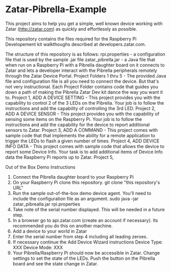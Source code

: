 # Zatar-Pibrella-Example
This project aims to help you get a simple, well known device working with Zatar (http://zatar.com) as quickly and effortlessly as possible.

This repository contains the files required for the Raspberry Pi Developement kit walkthoughs described at developers.zatar.com.

The structure of this repository is as follows:
rpi.properties - a configuration file that is used by the sample .jar file
zatar_pibrella.jar - a Java file that when run on a Raspberry Pi with a Pibrella daughter board on it connects to Zatar and lets a developer interact with the Pibrella peripherals remotely through the Zatar Device Portal.
Project Folders 1 thru 5 - The provided Java file and configuration file is all you need to connect the device. But that's not very instructional. Each Project Folder contains code that guides you down a path of making the Pibrella Zatar Dev kit dance the way you want it to.
  Project 1, ADD A DEVICE SETTING - This project provides you with the capability to control 2 of the 3 LEDs on the Pibrella. Your job is to follow the instructions and add the capability of controlling the 3rd LED.
  Project 2, ADD A DEVICE SENSOR - This project provides you with the capability of sensing some items on the Raspberry Pi. Your job is to follow the instructions and add the capability for the device to report additional sensors to Zatar.
  Project 3, ADD A COMMAND - This project comes with sample code that that implements the ability for a remote application to trigger the LEDs to flash a given number of times.
  Project 4, ADD DEVICE INFO DATA - This project comes with sample code that allows the device to report some Device Info. Your task is to add additional items of Device Info data the Raspberry Pi reports up to Zatar.
  Project 5,

Out of the Box Demo Instructions
1. Connect the Pibrella daughter board to your Raspberry Pi
2. On your Raspberry Pi clone this repository.
git clone "this repository's URL"
3. Run the sample out-of-the-box demo device agent. You'll need to include the configuration file as an argument.
sudo java -jar zatar_pibrealla.jar rpi.properties
4. Take note of the serial number displayed. This will be needed in a future step.
5. In a browser go to api.zatar.com (create an account if necessary). Its recommended you do this on another machine.
6. Add a device to your world in Zatar
7. Enter the serial number from step 4 including all leading zeroes.
8. If necessary continue the Add Device Wizard instructions
   Device Type: XXX
   Device Mode: XXX
9. Your Pibrella/Raspberry Pi should now be accessible in Zatar. Change settings to set the state of the LEDs. Push the button on the Pibrella board and see the state change in Zatar.

